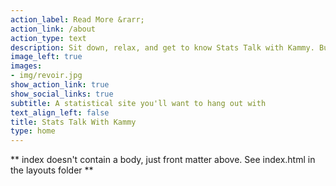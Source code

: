 ```yaml
---
action_label: Read More &rarr;
action_link: /about
action_type: text
description: Sit down, relax, and get to know Stats Talk with Kammy. Built on top of Blogophonic, I wanted to create a polished statistical data analysis site with the right features for a true personal website that helps other to perform statistical analysis the easy way. I set out to create a site that is a pleasure to learn, and one that helps others get to know me better.
image_left: true
images:
- img/revoir.jpg
show_action_link: true
show_social_links: true
subtitle: A statistical site you'll want to hang out with
text_align_left: false
title: Stats Talk With Kammy
type: home
---
```


** index doesn't contain a body, just front matter above.
See index.html in the layouts folder **
